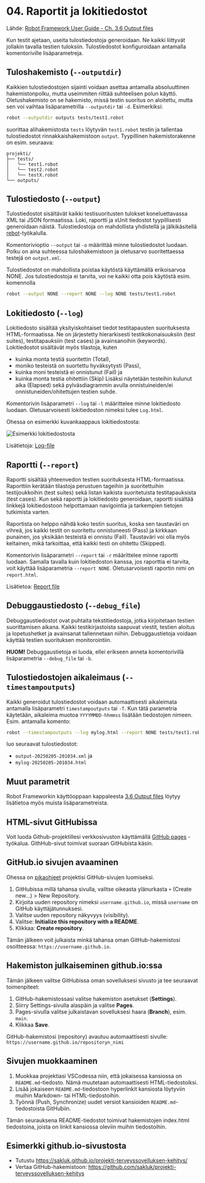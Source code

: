 # 04. Raportit ja lokitiedostot

Lähde: [Robot Framework User Guide - Ch. 3.6 Output files](https://robotframework.org/robotframework/latest/RobotFrameworkUserGuide.html#output-files)

Kun testit ajetaan, useita tulostiedostoja generoidaan. Ne kaikki liittyvät jollakin tavalla testien tuloksiin. Tulostiedostot konfiguroidaan antamalla komentoriville lisäparametreja. 

## Tuloshakemisto (`--outputdir`)

Kaikkien tulostiedostojen sijainti voidaan asettaa antamalla absoluuttinen hakemistonpolku, mutta useimmiten riittää suhteelisen polun käyttö. Oletushakemisto on se hakemisto, missä testin suoritus on aloitettu, mutta sen voi vaihtaa lisäparametrilla `--outputdir` tai `-d`. Esimerkiksi:

```bash
robot --outputdir outputs tests/test1.robot
```
suorittaa alihakemistosta `tests` löytyvän `test1.robot` testin ja tallentaa tulostiedostot rinnakkaishakemistoon `output`. Tyypillinen hakemistorakenne on esim. seuraava:
```
projekti/
├── tests/
│   └── test1.robot
│   └── test2.robot
│   └── testX.robot
└── outputs/
```

## Tulostiedosto (`--output`)

Tulostiedostot sisältävät kaikki testisuoritusten tulokset koneluettavassa XML tai JSON formaatissa. Loki, raportti ja xUnit tiedostot tyypillisesti generoidaan näistä. Tulostiedostoja on mahdollista yhdistellä ja jälkikäsitellä [rebot](https://robotframework.org/robotframework/latest/RobotFrameworkUserGuide.html#rebot)-työkalulla.

Komentorivioptio `--output` tai `-o` määrittää minne tulostiedostot luodaan. Polku on aina suhteessa tuloshakemistoon ja oletusarvo suoritettaessa testejä on `output.xml`.

Tulostiedostot on mahdollista poistaa käytöstä käyttämällä erikoisarvoa NONE. Jos tulostiedostoja ei tarvita, voi ne kaikki otta pois käytöstä esim. komennolla
```bash
robot --output NONE --report NONE --log NONE tests/test1.robot
```

## Lokitiedosto (`--log`)

Lokitiedosto sisältää yksityiskohtaiset tiedot testitapausten suorituksesta HTML-formaatissa. Ne on järjestetty hierarkisesti testikokonaisuuksiin (test suites), testitapauksiin (test cases) ja avainsanoihin (keywords). Lokitiedostot sisältävät myös tilastoja, kuten 
- kuinka monta testiä suoritettin (Total),
- moniko testeistä on suortettu hyväksytysti (Pass),
- kuinka moni testeistä ei onnistunut (Fail) ja
- kuinka monta testia ohitettiin (Skip)
Lisäksi näytetään testeihin kulunut aika (Elapsed) sekä pylväsdiagrammin avulla onnistuineiden/ei onnistuneiden/ohitettujen testien suhde.

Komentorivin lisäparametri `--log` tai `-l` määrittelee minne lokitiedosto luodaan. Oletusarvoisesti lokitiedoston nimeksi tulee `Log.html`.

Ohessa on esimerkki kuvankaappaus lokitiedostosta:

![Esimerkki lokitiedostosta](https://robotframework.org/robotframework/latest/images/log_passed.png)

Lisätietoja: [Log-file](https://robotframework.org/robotframework/latest/RobotFrameworkUserGuide.html#log-file)

## Raportti (`--report`)

Raportti sisältää yhteenvedon testien suorituksesta HTML-formaatissa. Raporttiin kerätään tilastoja perustuen tageihin ja suoritettuihin testijoukkoihin (test suites) sekä listan kaikista suoritetuista testitapauksista (test cases). Kun sekä raportti ja lokitiedosto generoidaan, raportti sisältää linkkejä lokitiedostoon helpottamaan navigointia ja tarkempien tietojen tutkimista varten. 

Raportista on helppo nähdä koko testin suoritus, koska sen taustaväri on vihreä, jos kaikki testit on suoritettu onnistuneesti (Pass) ja kirkkaan punainen, jos yksikään testeistä ei onnistu (Fail). Taustaväri voi olla myös keltainen, mikä tarkoittaa, että kaikki testi on ohitettu (Skipped).

Komentorivin lisäparametri `--report` tai `-r` määrittelee minne raportti luodaan. Samalla tavalla kuin lokitiedoston kanssa, jos raporttia ei tarvita, voit käyttää lisäparametria `--report NONE`. Oletusarvoisesti raportin nimi on `report.html`.

Lisätietoa: [Report file](https://robotframework.org/robotframework/latest/RobotFrameworkUserGuide.html#report-file)

## Debuggaustiedosto (`--debug_file`)

Debuggaustiedostot ovat puhtaita tekstitiedostoja, jotka kirjoitetaan testien suorittamisen aikana. Kaikki testikirjastoista saapuvat viestit, testien aloitus ja lopetushetket ja avainsanat tallennetaan niihin. Debuggaustietoja voidaan käyttää testien suorituksen monitorointiin.

**HUOM!** Debuggaustietoja ei luoda, ellei erikseen anneta komentorivillä lisäparametria `--debug_file` tai `-b`.

## Tulostiedostojen aikaleimaus (`--timestampoutputs`)

Kaikki generoidut tulostiedostot voidaan automaattisesti aikaleimata antamalla lisäparametri `timestampoutputs` tai `-T`. Kun tätä parametria käytetään, aikaleima muotoa `YYYYMMDD-hhmmss` lisätään tiedostojen nimeen. Esim. antamalla komento:
```bash
robot --timestampoutputs --log mylog.html --report NONE tests/test1.robot
```
luo seuraavat tulostiedostot:
- `output-20250205-201034.xml` ja
- `mylog-20250205-201034.html`

## Muut parametrit

Robot Frameworkin käyttöoppaan kappaleesta [3.6 Output files](https://robotframework.org/robotframework/latest/RobotFrameworkUserGuide.html#output-files) löytyy lisätietoa myös muista lisäparametreista.


## HTML-sivut GitHubissa

Voit luoda Github-projektillesi verkkosivuston käyttämällä [GitHub pages](https://pages.github.com/) -työkalua. GithHub-sivut toimivat suoraan GitHubista käsin.

## GitHub.io sivujen avaaminen

Ohessa on [pikaohjeet](https://docs.github.com/en/pages/quickstart) projektisi GitHub-sivujen luomiseksi.

1. GitHubissa millä tahansa sivulla, valitse oikeasta ylänurkasta `+` (Create new...) > New Repository.
2. Kirjoita uuden repository nimeksi `username.github.io`, missä `username` on GitHub käyttäjätunnuksesi.
3. Valitse uuden repository näkyvyys (visibility).
4. Valitse: **Initialize this repository with a README**.
5. Klikkaa: **Create repository**.

Tämän jälkeen voit julkaista minkä tahansa oman GitHub-hakemistosi osoitteessa: `https://username.github.io`.

## Hakemiston julkaiseminen github.io:ssa

Tämän jälkeen valitse GitHubissa oman sovelluksesi sivusto ja tee seuraavat toimenpiteet:

1. GitHub-hakemistossasi valitse hakemiston asetukset (**Settings**).
2. Siirry Settings-sivulla alaspäin ja valitse **Pages**.
3. Pages-sivulla valitse julkaistavan sovelluksesi haara (**Branch**), esim. `main`.
4. Klikkaa **Save**.

GitHub-hakemistosi (repository) avautuu automaattisesti sivulle: `https://username.github.io/repositoryn_nimi`

## Sivujen muokkaaminen

1. Muokkaa projektiasi VSCodessa niin, että jokaisessa kansiossa on `README.md`-tiedosto. Nämä muutetaan automaattisesti HTML-tiedostoiksi.
2. Lisää jokaiseen `README.md`-tiedostoon hyperlinkit kansiosta löytyviin muihin Markdown- tai HTML-tiedostoihin.
3. Työnnä (Push, Synchronize) uudet versiot kansioiden `README.md`-tiedostoista GitHubiin.

Tämän seurauksena README-tiedostot toimivat hakemistojen index.html tiedostoina, joista on linkit kansiossa oleviin muihin tiedostoihin.

## Esimerkki github.io-sivustosta
- Tutustu https://sakluk.github.io/projekti-terveyssovelluksen-kehitys/ 
- Vertaa GitHub-hakemistoon: https://github.com/sakluk/projekti-terveyssovelluksen-kehitys
